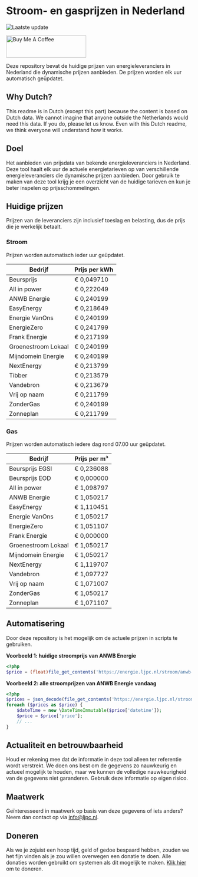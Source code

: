 # Stroom- en gasprijzen in Nederland

![Laatste update](https://img.shields.io/badge/laatste%20update-2024--02--29%2002%3A00%20CET-brightgreen)

<a href="https://www.buymeacoffee.com/Lars-" target="_blank"><img src="https://cdn.buymeacoffee.com/buttons/v2/default-orange.png" alt="Buy Me A Coffee" height="60" style="height: 60px !important;width: 217px !important;" ></a>

Deze repository bevat de huidige prijzen van energieleveranciers in Nederland die dynamische prijzen aanbieden. De prijzen worden elk uur automatisch geüpdatet.

## Why Dutch?

This readme is in Dutch (except this part) because the content is based on Dutch data. We cannot imagine that anyone outside the Netherlands would need this data. If you do, please let us know. Even with this Dutch readme, we think
everyone will understand how it works.

## Doel

Het aanbieden van prijsdata van bekende energieleveranciers in Nederland. Deze tool haalt elk uur de actuele energietarieven op van verschillende energieleveranciers die dynamische prijzen aanbieden. Door gebruik te maken van deze tool
krijg je een overzicht van de huidige tarieven en kun je beter inspelen op prijsschommelingen.

## Huidige prijzen

Prijzen van de leveranciers zijn inclusief toeslag en belasting, dus de prijs die je werkelijk betaalt.

### Stroom

Prijzen worden automatisch ieder uur geüpdatet.

 Bedrijf | Prijs per kWh 
---------|---------------
Beursprijs | € 0,049710
All in power | € 0,222049
ANWB Energie | € 0,240199
EasyEnergy | € 0,218649
Energie VanOns | € 0,240199
EnergieZero | € 0,241799
Frank Energie | € 0,217199
Groenestroom Lokaal | € 0,240199
Mijndomein Energie | € 0,240199
NextEnergy | € 0,213799
Tibber | € 0,213579
Vandebron | € 0,213679
Vrij op naam | € 0,211799
ZonderGas | € 0,240199
Zonneplan | € 0,211799


### Gas

Prijzen worden automatisch iedere dag rond 07.00 uur geüpdatet.

 Bedrijf | Prijs per m³ 
---------|--------------
Beursprijs EGSI | € 0,236088
Beursprijs EOD | € 0,000000
All in power | € 1,098797
ANWB Energie | € 1,050217
EasyEnergy | € 1,110451
Energie VanOns | € 1,050217
EnergieZero | € 1,051107
Frank Energie | € 0,000000
Groenestroom Lokaal | € 1,050217
Mijndomein Energie | € 1,050217
NextEnergy | € 1,119707
Vandebron | € 1,097727
Vrij op naam | € 1,071007
ZonderGas | € 1,050217
Zonneplan | € 1,071107


## Automatisering

Door deze repository is het mogelijk om de actuele prijzen in scripts te gebruiken.

**Voorbeeld 1: huidige stroomprijs van ANWB Energie**

```php
<?php
$price = (float)file_get_contents('https://energie.ljpc.nl/stroom/anwb-energie-nu.txt');

```

**Voorbeeld 2: alle stroomprijzen van ANWB Energie vandaag**

```php
<?php
$prices = json_decode(file_get_contents('https://energie.ljpc.nl/stroom/all-in-power-vandaag.json'),true);
foreach ($prices as $price) {
    $dateTime = new \DateTimeImmutable($price['datetime']);
    $price = $price['price'];
    // ...
}
```

## Actualiteit en betrouwbaarheid

Houd er rekening mee dat de informatie in deze tool alleen ter referentie wordt verstrekt. We doen ons best om de gegevens zo nauwkeurig en actueel mogelijk te houden, maar we kunnen de volledige nauwkeurigheid van de gegevens niet
garanderen. Gebruik deze informatie op eigen risico.

## Maatwerk

Geïnteresseerd in maatwerk op basis van deze gegevens of iets anders? Neem dan contact op
via [info@ljpc.nl](mailto:info@ljpc.nl?subject=Energie%20prijzen).

## Doneren

Als we je zojuist een hoop tijd, geld of gedoe bespaard hebben, zouden we het fijn vinden als je zou willen overwegen een
donatie te doen. Alle donaties worden gebruikt om systemen als dit mogelijk te
maken. [Klik hier](https://www.buymeacoffee.com/Lars-) om te doneren.
